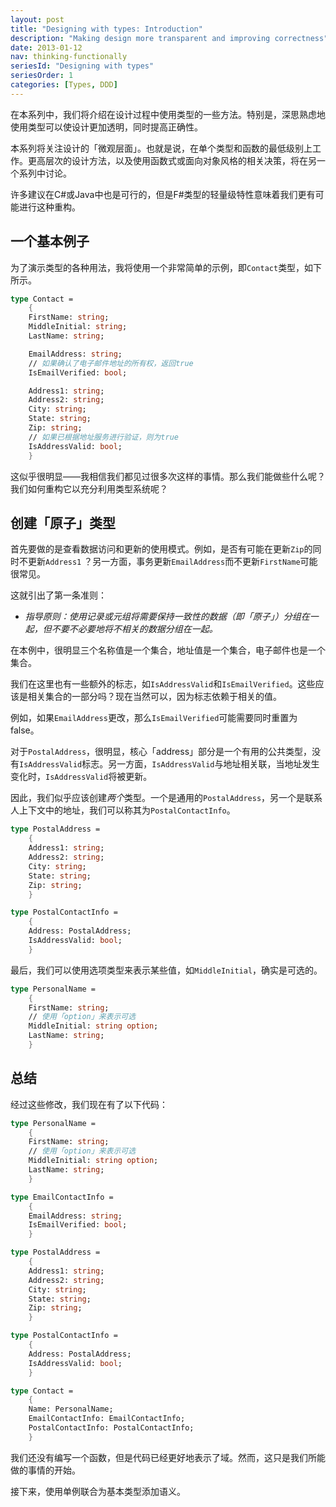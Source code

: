 ```yaml
---
layout: post
title: "Designing with types: Introduction"
description: "Making design more transparent and improving correctness"
date: 2013-01-12
nav: thinking-functionally
seriesId: "Designing with types"
seriesOrder: 1
categories: [Types, DDD]
---
```


在本系列中，我们将介绍在设计过程中使用类型的一些方法。特别是，深思熟虑地使用类型可以使设计更加透明，同时提高正确性。

本系列将关注设计的「微观层面」。也就是说，在单个类型和函数的最低级别上工作。更高层次的设计方法，以及使用函数式或面向对象风格的相关决策，将在另一个系列中讨论。

许多建议在C\#或Java中也是可行的，但是F\#类型的轻量级特性意味着我们更有可能进行这种重构。

## 一个基本例子 ##

为了演示类型的各种用法，我将使用一个非常简单的示例，即`Contact`类型，如下所示。

```fsharp
type Contact =
    {
    FirstName: string;
    MiddleInitial: string;
    LastName: string;

    EmailAddress: string;
    // 如果确认了电子邮件地址的所有权，返回true
    IsEmailVerified: bool;

    Address1: string;
    Address2: string;
    City: string;
    State: string;
    Zip: string;
    // 如果已根据地址服务进行验证，则为true
    IsAddressValid: bool;
    }

```

这似乎很明显——我相信我们都见过很多次这样的事情。那么我们能做些什么呢？我们如何重构它以充分利用类型系统呢？

## 创建「原子」类型 ##

首先要做的是查看数据访问和更新的使用模式。例如，是否有可能在更新`Zip`的同时不更新`Address1` ？另一方面，事务更新`EmailAddress`而不更新`FirstName`可能很常见。

这就引出了第一条准则：

* *指导原则：使用记录或元组将需要保持一致性的数据（即「原子」）分组在一起，但不要不必要地将不相关的数据分组在一起。*

在本例中，很明显三个名称值是一个集合，地址值是一个集合，电子邮件也是一个集合。

我们在这里也有一些额外的标志，如`IsAddressValid`和`IsEmailVerified`。这些应该是相关集合的一部分吗？现在当然可以，因为标志依赖于相关的值。

例如，如果`EmailAddress`更改，那么`IsEmailVerified`可能需要同时重置为false。

对于`PostalAddress`，很明显，核心「address」部分是一个有用的公共类型，没有`IsAddressValid`标志。另一方面，`IsAddressValid`与地址相关联，当地址发生变化时，`IsAddressValid`将被更新。

因此，我们似乎应该创建*两个*类型。一个是通用的`PostalAddress`，另一个是联系人上下文中的地址，我们可以称其为`PostalContactInfo`。

```fsharp
type PostalAddress =
    {
    Address1: string;
    Address2: string;
    City: string;
    State: string;
    Zip: string;
    }

type PostalContactInfo =
    {
    Address: PostalAddress;
    IsAddressValid: bool;
    }
```

最后，我们可以使用选项类型来表示某些值，如`MiddleInitial`，确实是可选的。

```fsharp
type PersonalName =
    {
    FirstName: string;
    // 使用「option」来表示可选
    MiddleInitial: string option;
    LastName: string;
    }
```

## 总结 ##

经过这些修改，我们现在有了以下代码：

```fsharp
type PersonalName =
    {
    FirstName: string;
    // 使用「option」来表示可选
    MiddleInitial: string option;
    LastName: string;
    }

type EmailContactInfo =
    {
    EmailAddress: string;
    IsEmailVerified: bool;
    }

type PostalAddress =
    {
    Address1: string;
    Address2: string;
    City: string;
    State: string;
    Zip: string;
    }

type PostalContactInfo =
    {
    Address: PostalAddress;
    IsAddressValid: bool;
    }

type Contact =
    {
    Name: PersonalName;
    EmailContactInfo: EmailContactInfo;
    PostalContactInfo: PostalContactInfo;
    }

```

我们还没有编写一个函数，但是代码已经更好地表示了域。然而，这只是我们所能做的事情的开始。

接下来，使用单例联合为基本类型添加语义。
